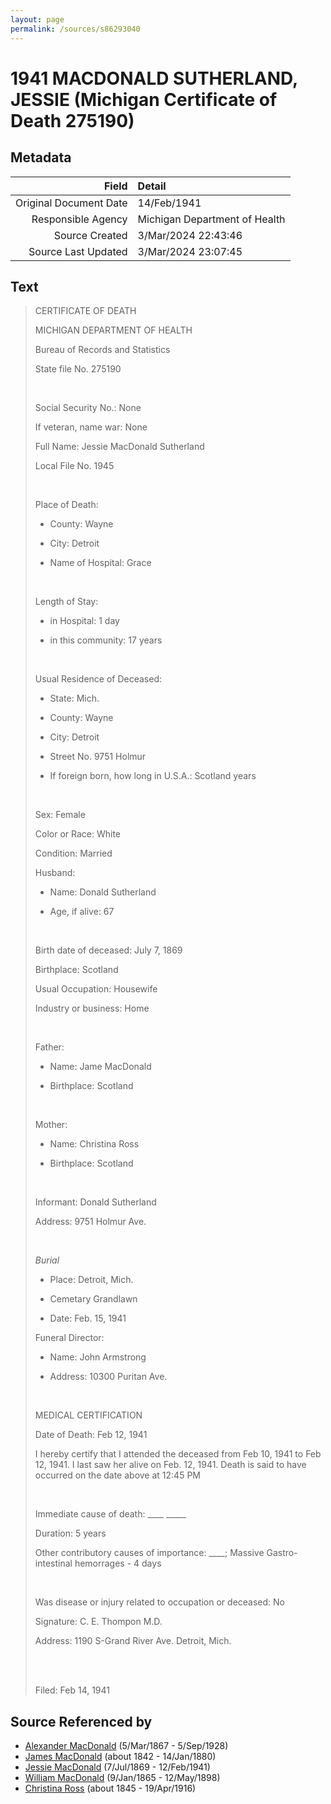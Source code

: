 ```yaml
---
layout: page
permalink: /sources/s86293040
---
```


# 1941 MACDONALD SUTHERLAND, JESSIE (Michigan Certificate of Death 275190)

## Metadata

Field | Detail
---:|:---
Original Document Date | 14/Feb/1941
Responsible Agency | Michigan Department of Health
Source Created | 3/Mar/2024 22:43:46
Source Last Updated | 3/Mar/2024 23:07:45

## Text

> CERTIFICATE OF DEATH
>
> MICHIGAN DEPARTMENT OF HEALTH
>
> Bureau of Records and Statistics
>
> State file No. 275190
>
> <br/>
>
> Social Security No.: None
>
> If veteran, name war: None
>
> Full Name: Jessie MacDonald Sutherland
>
> Local File No. 1945
>
> <br/>
>
> Place of Death:
>
> - County: Wayne
>
> - City: Detroit
>
> - Name of Hospital: Grace
>
> <br/>
>
> Length of Stay:
>
> - in Hospital: 1 day
>
> - in this community: 17 years
>
> <br/>
>
> Usual Residence of Deceased:
>
> - State: Mich.
>
> - County: Wayne
>
> - City: Detroit
>
> - Street No. 9751 Holmur
>
> - If foreign born, how long in U.S.A.: Scotland years
>
> <br/>
>
> Sex: Female
>
> Color or Race: White
>
> Condition: Married
>
> Husband:
>
> - Name: Donald Sutherland
>
> - Age, if alive: 67
>
> <br/>
>
> Birth date of deceased: July 7, 1869
>
> Birthplace: Scotland
>
> Usual Occupation: Housewife
>
> Industry or business: Home
>
> <br/>
>
> Father: 
>
> - Name: Jame MacDonald
>
> - Birthplace: Scotland
>
> <br/>
>
> Mother:
>
> - Name: Christina Ross
>
> - Birthplace: Scotland
>
> <br/>
>
> Informant: Donald Sutherland
>
> Address: 9751 Holmur Ave.
>
> <br/>
>
> *Burial*
>
> - Place: Detroit, Mich.
>
> - Cemetary Grandlawn
>
> - Date: Feb. 15, 1941
>
> Funeral Director: 
>
> - Name: John Armstrong
>
> - Address: 10300 Puritan Ave.
>
> <br/>
>
> MEDICAL CERTIFICATION
>
> Date of Death: Feb 12, 1941
>
> I hereby certify that I attended the deceased from Feb 10, 1941 to Feb 12, 1941. I last saw her alive on Feb. 12, 1941. Death is said to have occurred on the date above at 12:45 PM
>
> <br/>
>
> Immediate cause of death: ____ _____
>
> Duration: 5 years
>
> Other contributory causes of importance: ____; Massive Gastro-intestinal hemorrages - 4 days
>
> <br/>
>
> Was disease or injury related to occupation or deceased: No
>
> Signature: C. E. Thompon M.D.
>
> Address: 1190 S-Grand River Ave. Detroit, Mich.
>
> <br/>
>
> <br/>
>
> Filed: Feb 14, 1941
>

## Source Referenced by

* [Alexander MacDonald](../people/@81905126@-alexander-macdonald-b1867-3-5-d1928-9-5.md) (5/Mar/1867 - 5/Sep/1928)
* [James MacDonald](../people/@74881641@-james-macdonald-b1842-d1880-1-14.md) (about 1842 - 14/Jan/1880)
* [Jessie MacDonald](../people/@97412403@-jessie-macdonald-b1869-7-7-d1941-2-12.md) (7/Jul/1869 - 12/Feb/1941)
* [William MacDonald](../people/@76505641@-william-macdonald-b1865-1-9-d1898-5-12.md) (9/Jan/1865 - 12/May/1898)
* [Christina Ross](../people/@81183416@-christina-ross-b1845-d1916-4-19.md) (about 1845 - 19/Apr/1916)
